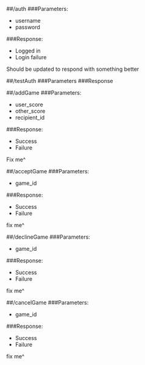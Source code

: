 ##/auth
###Parameters:
* username
* password  

###Response:
* Logged in
* Login failure

Should be updated to respond with something better

##/testAuth
###Parameters
###Response

##/addGame
###Parameters:
* user_score
* other_score
* recipient_id

###Response:
* Success
* Failure

Fix me^

##/acceptGame
###Parameters:
* game_id

###Response:
* Success
* Failure

fix me^

##/declineGame
###Parameters:
* game_id

###Response:
* Success
* Failure

fix me^

##/cancelGame
###Parameters:
* game_id

###Response:
* Success
* Failure

fix me^
